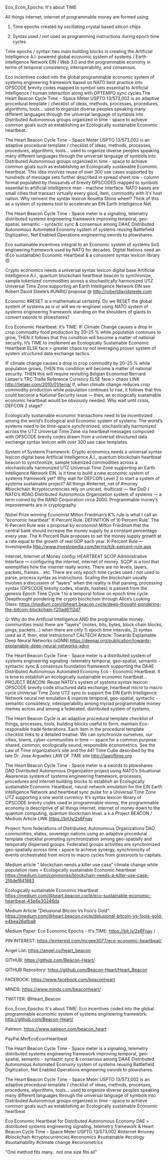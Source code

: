 Eco_Econ_Epochs: It's about TIME

All things internet, internet of programmable money are formed using:

1) Time epochs created by oscillating crystal based silicon chips

2) Syntax used / not used as programming instructions during epoch time cycles

Time epochs / syntax: two main building blocks in creating the Artificial Intelligence A.I. powered global economic system of systems / Earth Intelligence Network EIN / Web 3.0 and the programmable economy in terms of temporal consistency, interoperability, and consensus.

Eco incentives coded into the global programmable economic system of systems engineering framework based on NATO best practice into OPSCODE brevity codes mapped to symbol sets essential to Artificial Intelligence / human interaction along with OPTEMPO sync cycles.The Heart Beacon Cycle Time  - Space Meter USPTO 13/573,002 is an adaptive procedural template / checklist of ideas, methods, processes, procedures, algorithms, tools… used to organize diverse peoples speaking many different languages through the universal language of symbols into Distributed Autonomous groups organized in time - space to achieve common goals such as establishing an Ecologically sustainable Economic heartbeat. 

The Heart Beacon Cycle Time  - Space Meter USPTO 13/573,002 is an adaptive procedural template / checklist of ideas, methods, processes, procedures, algorithms, tools… used to organize diverse peoples speaking many different languages through the universal language of symbols into Distributed Autonomous groups organized in time - space to achieve common goals such as establishing an Ecologically sustainable Economic heartbeat. This idea involves reuse of over 300 use cases supported by hundreds of message sets further described in spread sheet row - column format populated by thousands of brevity OPSCODES mapped to symbols essential to artificial intelligence man - machine interface.  NATO bases are small cities that transact virtually every good, item, commodity with it's host nation.  Why reinvent the syntax lexicon Rosetta Stone wheel? Think of this as a system of systems tool to accelerate an EIN Earth Intelligence Net

The Heart Beacon Cycle Time - Space meter is a signaling, telemetry distributed systems engineering framework improving temporal, geo-spatial, semantic - syntactic sync & consensus among DAAE Distributed Autonomous Automated Economy system of systems reusing Battlefield Digitization, Net Enabled Operations engineering swords to plowshares.

Eco sustainable incentives integral to an Economic system of systems SoS engineering framework used by NATO for decades. Digital Nations need an (Eco sustainable) Economic Heartbeat & a consistent syntax lexicon library😍

Crypto economics needs a universal syntax lexicon digital base Artificial Intelligence A.I., quantum blockchain heartbeat beacon to synchronize, sample tokenized commodities across a stochastically harmonized UTZ Universal Time Zone supporting an Earth Intelligence Network EIN see Robert David Steele’s #UNRIG proposal @ http://robertdavidsteele.com

Economic #RESET is a mathematical certainty. Do we RESET the global system of systems as is or will we re-engineer using NATO system of systems engineering framework standing on the shoulders of giants to convert swords to plowshares?

Eco Economic Heartbeat: It’s TIME: IF Climate Change causes a drop in crop commodity food production by 20–25 % while population continues to grow, THEN it follows that this condition will become a matter of national security. It’s TIME to implement an Ecologically Sustainable Economic Heartbeat ELSE face > greater chaos by not leveraging proven system of system structured data exchange tactics.

IF climate change causes a drop in crop commodity by 20–25 % while population grows, THEN this condition will become a matter of national security. THEN this will require revisiting Belgian Economist Bernard Lietaer’s TRC Trade Reference Currency ELSE face > chaos LINK http://lietaer.com/2010/01/terra/ If, when climate change reduces crop commodity production while population continues to rise, it follows that this could become a National Security issue — then, an ecologically sustainable economic heartbeat would be obviously needed. Why wait until crisis, DEFCON 2 stage?

Ecologically sustainable economic transactions need to be incentivized among the world’s Ecological and Economic system of systems. The world’s systems need to be time-space synchronized, stochastically harmonized across the UTZ Universal Time Zone via heartbeat messages composed with OPSCODE brevity codes drawn from a universal structured data exchange syntax lexicon with over 300 use case templates.

System of Systems Framework: Crypto economics needs a universal syntax lexicon digital base Artificial Intelligence A.I., quantum blockchain heartbeat beacon to synchronize, sample tokenized commodities across a stochastically harmonized UTZ Universal Time Zone supporting an Earth Intelligence Network EIN. Is it time to build a new economic system of systems framework yet? Why wait for DEFCON Level 2 to start a system of systems sustainable project? All things #internet, net of #money #blockchain #cryptocurrencies rely on unicast, multicast — like DoD / NATO’s #DAO Distributed Autonomous Organization system of systems — a term coined by the RAND Corporation circa 2000. Programmable money’s improvements are in cryptography

Nobel Prize winning Economist Milton Friedman’s K% rule is what I call an “economic heartbeat” K-Percent Rule. DEFINITION of ‘K-Percent Rule’. The K-Percent Rule was a proposal by economist Milton Friedman that the central bank should increase the money supply by a constant percentage every year. The K-Percent Rule proposes to set the money supply growth at a rate equal to the growth of real GDP each year. K-Percent Rule — Investopedia http://www.investopedia.com/terms/k/k-percent-rule.asp

Internet, Internet of Money config: HEARTBEAT SCOP Administrative Interface — configuring the internet, internet of money. SCOP is a tool that exemplifies how the internet really works. There are no levels, layers, packets, frames… etc. There are only epoch time cycles used / not used to parse, process syntax as instructions. Scaling the blockchain usually involves a discussion of “layers” when the reality is that parsing, processing syntax (OPSCODE brevity codes, shards, hashes) is passed from the genesis Epoch Time Cycle 1 to a temporal follow on epoch time cycle. Deepthought pondering the crypto blockchain through Alice’s Looking Glass: https://medium.com/@heart.beacon.cycle/deep-thought-pondering-the-bitcoin-blockchain-f20ad6112d7

Q: Why do the Artificial Intelligence AND the programmable money.. communities insist there are "layers" (motes, bits, bytes, block chain blocks, pings, packets...) when there are only 1) epoch time intervals, 2) syntax used as if, then, else instructions? CALTECH Article: Towards Explainable Deep Neural Networks (xDNN) https://deepai.org/publication/towards-explainable-deep-neural-networks-xdnn

The Heart Beacon Cycle Time - Space meter is a distributed system of systems engineering signaling -telemetry temporal, geo-spatial, semantic - syntactic sync & consensus foundation framework supporting the DAAE Distributed Autonomous Automated Economy Eco - Economic Heartbeat. It is time to establish an ecologically sustainable economic heartbeat… PROJECT BEACON: Reuse NATO's system of systems syntax lexicon OPSCODE brevity code structured data exchange, heartbeat micro to macro cycle Universal Time Zone UTZ sync to support the EIN Earth Intelligence Network neural net emulation & improve temporal, geo-spatial, syntactic - semantic consistency, interoperability among myriad programmable money memes across and among a federated, distributed system of systems.

The Heart Beacon Cycle is an adaptive procedural template checklist of things, processes, tools, building blocks useful to form, maintain Eco-responsible trade federations. Each item in the procedural template checklist links to a detailed treatise. We can synchronize ourselves, our cities, towns, cyber-communities in time — space for a common purpose: shared, common, ecologically sound, responsible econometrics. See the Law of Time organization’s site and the 441 Time Cube described by the late Dr. Jose Arguelles LAW OF TIME site http://lawoftime.org

The Heart Beacon Cycle Time - Space meter is a swords to plowshares DAO Distributed Autonomous Organization project using NATO’s Situational Awareness system of systems engineering framework, processes, procedures and internet building blocks to establish an Ecologically sustainable Economic Heartbeat, neural network emulation for the EIN Earth Intelligence Network and heartbeat sync pulse for a Universal Time Zone UTZ supporting a one world currency. It’s syntax lexicon library of OPSCODE brevity codes used in programmable money, the programmable economy is descriptive of all things internet, internet of money down to the quantum computing, quantum blockchain level. a.k.a Project BEACON / Medium Article LINK https://bit.ly/2s6Fnav

Project: form federations of Distributed, Autonomous Organizations DAO communities, states, sovereign nations using an adaptive procedural template checklist promoting synchronization among geo-spatially and temporally dispersed groups.  Federated groups activities are synchronized geo-spatially across time - space to achieve synergy, synchronicity of events orchestrated from micro to macro cycles from grassroots to capitals.

Medium article " blockchain needs a killer use case" climate change while population rises = Ecologically sustainable Economic heartbeat https://medium.com/coinmonks/blockchain-needs-a-killer-use-case-2f4def841883

Ecologically sustainable Economic Heartbeat https://medium.com/@heart.beacon.cycle/eco-sustainable-economic-heartbeat-43e4e30246da

Medium Article "Delusional Bitcoin Vs Fool's Gold": https://medium.com/@heart.beacon.cycle/delusional-bitcoin-vs-fools-gold-e4bea26afba8

Medium Paper: Eco Economic Epochs - It's TIME: https://bit.ly/2s6Fnav /

PIN INTEREST: https://pinterest.com/mcgee3077/eco-economic-heartbeat/

Angel List: https://angel.co/heart_beacon 

GITHUB: https://github.com/Beacon-Heart/

GITHUB Repository: https://github.com/Beacon-Heart/Heart_Beacon

FACEBOOK: https://www.facebook.com/beaconheart

MINDS: https://www.minds.com/beaconheart/

TWITTER: @Heart_Beacon

Eco_Econ_Epochs: It's about TIME: Eco incentives coded into the global programmable economic system of systems engineering framework: http://github.com/Beacon-Heart/

Patreon: https://www.patreon.com/beacon_heart 

PayPal.Me/EcoEconHeartbeat

The Heart Beacon Cycle Time - Space meter is a signaling, telemetry distributed systems engineering framework improving temporal, geo-spatial, semantic - syntactic sync & consensus among DAAE Distributed Autonomous Automated Economy system of systems reusing Battlefield Digitization, Net Enabled Operations engineering swords to plowshares. 

The Heart Beacon Cycle Time  - Space Meter USPTO 13/573,002 is an adaptive procedural template / checklist of ideas, methods, processes, procedures, algorithms, tools… used to organize diverse peoples speaking many different languages through the universal language of symbols into Distributed Autonomous groups organized in time - space to achieve common goals such as establishing an Ecologically sustainable Economic heartbeat

Eco Economic Heartbeat for Distributed Autonomous Economy DAE = distributed systems engineering signaling, telemetry framework & Heart Beacon Cycle Time - Space Meter USPTO 13/573,002 #internet #money #blockchain #cryptocurrencies #economics #sustainable #ecology #sustainability #climate change #econometrics

"One method fits many.. not one size fits all"

